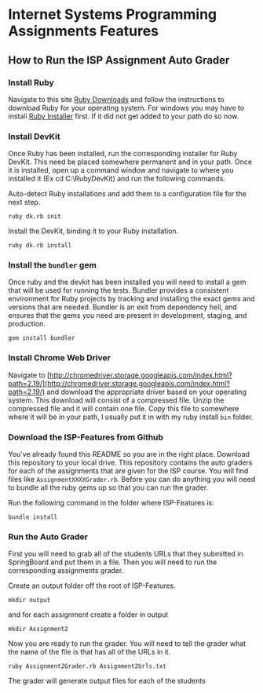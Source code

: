 # Internet Systems Programming Assignments Features

## How to Run the ISP Assignment Auto Grader

### Install Ruby
Navigate to this site [Ruby Downloads](https://www.ruby-lang.org/en/downloads/) and follow the instructions to download Ruby for your operating system.  For windows you may have to install [Ruby Installer](http://rubyinstaller.org/) first.  If it did not get added to your path do so now.

### Install DevKit
Once Ruby has been installed, run the corresponding installer for Ruby DevKit.  This need be placed somewhere permanent and in your path. Once it is installed, open up a command window and navigate to where you installed it (Ex cd C:\RubyDevKit) and run the following commands.

Auto-detect Ruby installations and add them to a configuration file for the next step.

```
ruby dk.rb init

```

Install the DevKit, binding it to your Ruby installation.

```
ruby dk.rb install
```

### Install the `bundler` gem
Once ruby and the devkit has been installed you will need to install a gem that will be used for running the tests.  Bundler provides a consistent environment for Ruby projects by tracking and installing the exact gems and versions that are needed.  Bundler is an exit from dependency hell, and ensures that the gems you need are present in development, staging, and production.

```
gem install bundler
```

### Install Chrome Web Driver

Navigate to [http://chromedriver.storage.googleapis.com/index.html?path=2.19/](http://chromedriver.storage.googleapis.com/index.html?path=2.19/) and download the appropriate driver based on your operating system.  This download will consist of a compressed file.  Unzip the compressed file and it will contain one file.  Copy this file to somewhere where it will be in your path, I usually put it in with my ruby install `bin` folder.


### Download the ISP-Features from Github

You've already found this README so you are in the right place.  Download this repository to your local drive.  This repository contains the auto graders for each of the assignments that are given for the ISP course.  You will find files like `AssignmentXXXXGrader.rb`.  Before you can do anything you will need to bundle all the ruby gems up so that you can run the grader.

Run the following command in the folder where ISP-Features is:

```
bundle install
```

### Run the Auto Grader
First you will need to grab all of the students URLs that they submitted in SpringBoard and put them in a file.  Then you will need to run the corresponding assignments grader.  

Create an output folder off the root of ISP-Features.

```
mkdir output
```

and for each assignment create a folder in output

```
mkdir Assignment2
```

Now you are ready to run the grader.  You will need to tell the grader what the name of the file is that has all of the URLs in it.

```
ruby Assignment2Grader.rb Assignment2Urls.txt
```

The grader will generate output files for each of the students
